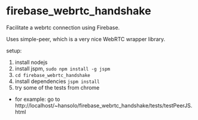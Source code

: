 # firebase_webrtc_handshake
Facilitate a webrtc connection using Firebase.

Uses simple-peer, which is a very nice WebRTC wrapper library.

setup:
  1. install nodejs
  2. install jspm, `sudo npm install -g jspm`
  3. `cd firebase_webrtc_handshake`
  4. install dependencies `jspm install`  
  5. try some of the tests from chrome
   * for example: go to http://localhost/~hansolo/firebase_webrtc_handshake/tests/testPeerJS.html
